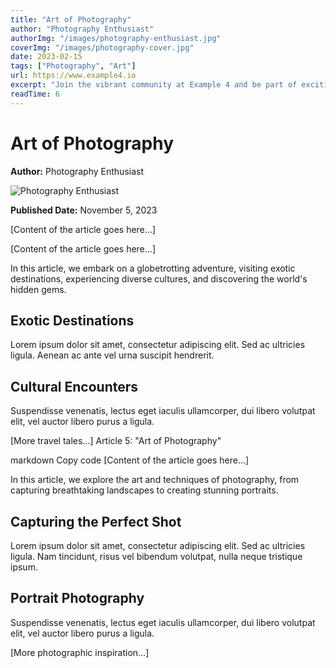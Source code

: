 ```yaml
---
title: "Art of Photography"
author: "Photography Enthusiast"
authorImg: "/images/photography-enthusiast.jpg"
coverImg: "/images/photography-cover.jpg"
date: 2023-02-15
tags: ["Photography", "Art"]
url: https://www.example4.io
excerpt: "Join the vibrant community at Example 4 and be part of exciting events, workshops, and discussions. Connect with like-minded individuals and expand your horizons."
readTime: 6
---
```


# Art of Photography


**Author:** Photography Enthusiast

![Photography Enthusiast](authorImg)

**Published Date:** November 5, 2023

[Content of the article goes here...]

[Content of the article goes here...]

In this article, we embark on a globetrotting adventure, visiting exotic destinations, experiencing diverse cultures, and discovering the world's hidden gems.

## Exotic Destinations

Lorem ipsum dolor sit amet, consectetur adipiscing elit. Sed ac ultricies ligula. Aenean ac ante vel urna suscipit hendrerit.

## Cultural Encounters

Suspendisse venenatis, lectus eget iaculis ullamcorper, dui libero volutpat elit, vel auctor libero purus a ligula.

[More travel tales...]
Article 5: "Art of Photography"

markdown
Copy code
[Content of the article goes here...]

In this article, we explore the art and techniques of photography, from capturing breathtaking landscapes to creating stunning portraits.

## Capturing the Perfect Shot

Lorem ipsum dolor sit amet, consectetur adipiscing elit. Sed ac ultricies ligula. Nam tincidunt, risus vel bibendum volutpat, nulla neque tristique ipsum.

## Portrait Photography

Suspendisse venenatis, lectus eget iaculis ullamcorper, dui libero volutpat elit, vel auctor libero purus a ligula.

[More photographic inspiration...]